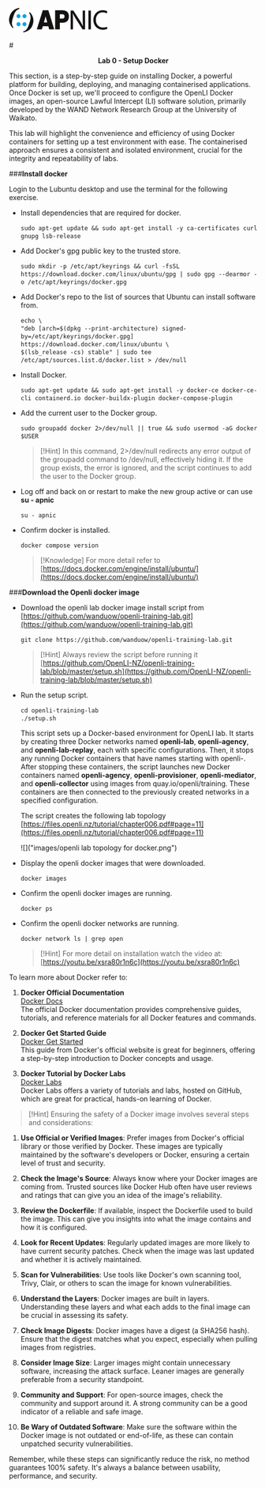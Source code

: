 ![](images/apnic_logo.png)

#<center><b>Lab 0 - Setup Docker</b></center>

This section, is a step-by-step guide on installing Docker, a powerful platform for building, deploying, and managing containerised applications. Once Docker is set up, we'll proceed to configure the OpenLI Docker images, an open-source Lawful Intercept (LI) software solution, primarily developed by the WAND Network Research Group at the University of Waikato. 

This lab will highlight the convenience and efficiency of using Docker containers for setting up a test environment with ease. The containerised approach ensures a consistent and isolated environment, crucial for the integrity and repeatability of labs.


###**Install docker**

Login to the Lubuntu desktop and use the terminal for the following exercise. 

- Install dependencies that are required for docker.

	```
	sudo apt-get update && sudo apt-get install -y ca-certificates curl gnupg lsb-release
	```

- Add Docker's gpg public key to the trusted store.

	```
	sudo mkdir -p /etc/apt/keyrings && curl -fsSL https://download.docker.com/linux/ubuntu/gpg | sudo gpg --dearmor -o /etc/apt/keyrings/docker.gpg
	```

- Add Docker's repo to the list of sources that Ubuntu can install software from.

	```
	echo \
	"deb [arch=$(dpkg --print-architecture) signed-by=/etc/apt/keyrings/docker.gpg] https://download.docker.com/linux/ubuntu \
	$(lsb_release -cs) stable" | sudo tee /etc/apt/sources.list.d/docker.list > /dev/null
	```

- Install Docker.

	```
	sudo apt-get update && sudo apt-get install -y docker-ce docker-ce-cli containerd.io docker-buildx-plugin docker-compose-plugin
	```

- Add the current user to the Docker group.

	```
	sudo groupadd docker 2>/dev/null || true && sudo usermod -aG docker $USER
	```

	>[!Hint] In this command, 2>/dev/null redirects any error output of the groupadd command to /dev/null, effectively hiding it. If the group exists, the error is ignored, and the script continues to add the user to the Docker group.

- Log off and back on or restart to make the new group active or can use **su - apnic**

	```
	su - apnic
	```

- Confirm docker is installed.

	```
	docker compose version
	```

	>[!Knowledge] For more detail refer to [https://docs.docker.com/engine/install/ubuntu/](https://docs.docker.com/engine/install/ubuntu/)

###**Download the Openli docker image**	

- Download the openli lab docker image install script from [https://github.com/wanduow/openli-training-lab.git](https://github.com/wanduow/openli-training-lab.git)

	```
	git clone https://github.com/wanduow/openli-training-lab.git
	```

	>[!Hint] Always review the script before running it [https://github.com/OpenLI-NZ/openli-training-lab/blob/master/setup.sh](https://github.com/OpenLI-NZ/openli-training-lab/blob/master/setup.sh)

- Run the setup script.

	```
	cd openli-training-lab
    ./setup.sh
	```

    This script sets up a Docker-based environment for OpenLI lab. It starts by creating three Docker networks named **openli-lab**, **openli-agency**, and **openli-lab-replay**, each with specific configurations. Then, it stops any running Docker containers that have names starting with openli-. After stopping these containers, the script launches new Docker containers named **openli-agency**, **openli-provisioner**, **openli-mediator**, and **openli-collector** using images from quay.io/openli/training. These containers are then connected to the previously created networks in a specified configuration. 

    The script creates the following lab topology [https://files.openli.nz/tutorial/chapter006.pdf#page=11](https://files.openli.nz/tutorial/chapter006.pdf#page=11)

  ![]("images/openli lab topology for docker.png")

- Display the openli docker images that were downloaded.

	```
	docker images
	```

- Confirm the openli docker images are running.

	```
	docker ps
	```	

- Confirm the openli docker networks are running.

	```
	docker network ls | grep open
	```

	>[!Hint] For more detail on installation watch the video at: [https://youtu.be/xsra80r1n6c](https://youtu.be/xsra80r1n6c)

To learn more about Docker refer to:

1. **Docker Official Documentation**  
   [Docker Docs](https://docs.docker.com)  
   The official Docker documentation provides comprehensive guides, tutorials, and reference materials for all Docker features and commands.

2. **Docker Get Started Guide**  
   [Docker Get Started](https://www.docker.com/get-started)  
   This guide from Docker's official website is great for beginners, offering a step-by-step introduction to Docker concepts and usage.

3. **Docker Tutorial by Docker Labs**  
   [Docker Labs](https://github.com/docker/labs)  
   Docker Labs offers a variety of tutorials and labs, hosted on GitHub, which are great for practical, hands-on learning of Docker.	


>[!Hint] Ensuring the safety of a Docker image involves several steps and considerations:

1. **Use Official or Verified Images**: Prefer images from Docker's official library or those verified by Docker. These images are typically maintained by the software's developers or Docker, ensuring a certain level of trust and security.

2. **Check the Image's Source**: Always know where your Docker images are coming from. Trusted sources like Docker Hub often have user reviews and ratings that can give you an idea of the image's reliability.

3. **Review the Dockerfile**: If available, inspect the Dockerfile used to build the image. This can give you insights into what the image contains and how it is configured.

4. **Look for Recent Updates**: Regularly updated images are more likely to have current security patches. Check when the image was last updated and whether it is actively maintained.

5. **Scan for Vulnerabilities**: Use tools like Docker's own scanning tool, Trivy, Clair, or others to scan the image for known vulnerabilities.

6. **Understand the Layers**: Docker images are built in layers. Understanding these layers and what each adds to the final image can be crucial in assessing its safety.

7. **Check Image Digests**: Docker images have a digest (a SHA256 hash). Ensure that the digest matches what you expect, especially when pulling images from registries.

8. **Consider Image Size**: Larger images might contain unnecessary software, increasing the attack surface. Leaner images are generally preferable from a security standpoint.

9. **Community and Support**: For open-source images, check the community and support around it. A strong community can be a good indicator of a reliable and safe image.

10. **Be Wary of Outdated Software**: Make sure the software within the Docker image is not outdated or end-of-life, as these can contain unpatched security vulnerabilities.

Remember, while these steps can significantly reduce the risk, no method guarantees 100% safety. It's always a balance between usability, performance, and security.   
